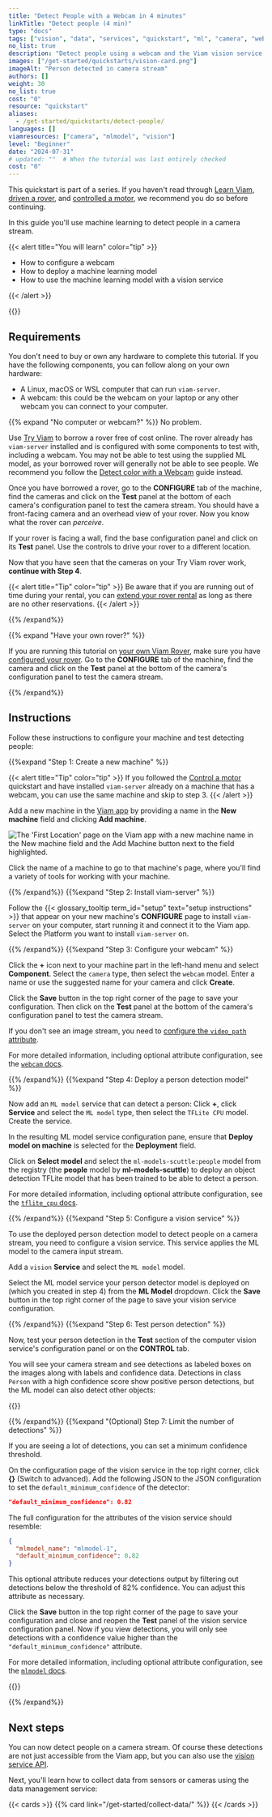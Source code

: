 ```yaml
---
title: "Detect People with a Webcam in 4 minutes"
linkTitle: "Detect people (4 min)"
type: "docs"
tags: ["vision", "data", "services", "quickstart", "ml", "camera", "webcam"]
no_list: true
description: "Detect people using a webcam and the Viam vision service. Without writing code, view your camera stream with detection bounding boxes around people."
images: ["/get-started/quickstarts/vision-card.png"]
imageAlt: "Person detected in camera stream"
authors: []
weight: 30
no_list: true
cost: "0"
resource: "quickstart"
aliases:
  - /get-started/quickstarts/detect-people/
languages: []
viamresources: ["camera", "mlmodel", "vision"]
level: "Beginner"
date: "2024-07-31"
# updated: ""  # When the tutorial was last entirely checked
cost: "0"
---
```


This quickstart is part of a series.
If you haven't read through [Learn Viam](/get-started/), [driven a rover](/get-started/drive-rover/), and [controlled a motor](/get-started/control-motor/), we recommend you do so before continuing.

In this guide you'll use machine learning to detect people in a camera stream.

{{< alert title="You will learn" color="tip" >}}

- How to configure a webcam
- How to deploy a machine learning model
- How to use the machine learning model with a vision service

{{< /alert >}}

{{<youtube embed_url="https://www.youtube-nocookie.com/embed/P6sZPIMnhBU">}}

## Requirements

You don't need to buy or own any hardware to complete this tutorial.
If you have the following components, you can follow along on your own hardware:

- A Linux, macOS or WSL computer that can run `viam-server`.
- A webcam: this could be the webcam on your laptop or any other webcam you can connect to your computer.

{{% expand "No computer or webcam?" %}}
No problem.

Use [Try Viam](https://app.viam.com/try) to borrow a rover free of cost online.
The rover already has `viam-server` installed and is configured with some components to test with, including a webcam.
You may not be able to test using the supplied ML model, as your borrowed rover will generally not be able to see people.
We recommend you follow the [Detect color with a Webcam](/how-tos/detect-color/) guide instead.

Once you have borrowed a rover, go to the **CONFIGURE** tab of the machine, find the cameras and click on the **Test** panel at the bottom of each camera's configuration panel to test the camera stream.
You should have a front-facing camera and an overhead view of your rover.
Now you know what the rover can _perceive_.

If your rover is facing a wall, find the base configuration panel and click on its **Test** panel.
Use the controls to drive your rover to a different location.

Now that you have seen that the cameras on your Try Viam rover work, **continue with Step 4**.

{{< alert title="Tip" color="tip" >}}
Be aware that if you are running out of time during your rental, you can [extend your rover rental](/appendix/try-viam/reserve-a-rover/#extend-your-reservation) as long as there are no other reservations.
{{< /alert >}}

{{% /expand%}}

{{% expand "Have your own rover?" %}}

If you are running this tutorial on [your own Viam Rover](/appendix/try-viam/rover-resources/), make sure you have [configured your rover](/appendix/try-viam/rover-resources/rover-tutorial-fragments/).
Go to the **CONFIGURE** tab of the machine, find the camera and click on the **Test** panel at the bottom of the camera's configuration panel to test the camera stream.

{{% /expand%}}

## Instructions

Follow these instructions to configure your machine and test detecting people:

{{%expand "Step 1: Create a new machine" %}}

{{< alert title="Tip" color="tip" >}}
If you followed the [Control a motor](/get-started/control-motor/) quickstart and have installed `viam-server` already on a machine that has a webcam, you can use the same machine and skip to step 3.
{{< /alert >}}

Add a new machine in the [Viam app](https://app.viam.com) by providing a name in the **New machine** field and clicking **Add machine**.

![The 'First Location' page on the Viam app with a new machine name in the New machine field and the Add Machine button next to the field highlighted.](/fleet/app-usage/create-machine.png)

Click the name of a machine to go to that machine's page, where you'll find a variety of tools for working with your machine.

{{% /expand%}}
{{%expand "Step 2: Install viam-server" %}}

Follow the {{< glossary_tooltip term_id="setup" text="setup instructions" >}} that appear on your new machine's **CONFIGURE** page to install `viam-server` on your computer, start running it and connect it to the Viam app.
Select the Platform you want to install `viam-server` on.

{{% /expand%}}
{{%expand "Step 3: Configure your webcam" %}}

Click the **+** icon next to your machine part in the left-hand menu and select **Component**.
Select the `camera` type, then select the `webcam` model.
Enter a name or use the suggested name for your camera and click **Create**.

Click the **Save** button in the top right corner of the page to save your configuration.
Then click on the **Test** panel at the bottom of the camera's configuration panel to test the camera stream.

If you don't see an image stream, you need to [configure the `video_path` attribute](/components/camera/webcam/#using-video_path).

For more detailed information, including optional attribute configuration, see the [`webcam` docs](/components/camera/webcam/).

{{% /expand%}}
{{%expand "Step 4: Deploy a person detection model" %}}

Now add an `ML model` service that can detect a person:
Click **+**, click **Service** and select the `ML model` type, then select the `TFLite CPU` model.
Create the service.

In the resulting ML model service configuration pane, ensure that **Deploy model on machine** is selected for the **Deployment** field.

Click on **Select model** and select the `ml-models-scuttle:people` model from the registry (the **people** model by **ml-models-scuttle**) to deploy an object detection TFLite model that has been trained to be able to detect a person.

For more detailed information, including optional attribute configuration, see the [`tflite_cpu` docs](/services/ml/deploy/tflite_cpu/).

{{% /expand%}}
{{%expand "Step 5: Configure a vision service" %}}

To use the deployed person detection model to detect people on a camera stream, you need to configure a vision service.
This service applies the ML model to the camera input stream.

Add a `vision` **Service** and select the `ML model` model.

Select the ML model service your person detector model is deployed on (which you created in step 4) from the **ML Model** dropdown.
Click the **Save** button in the top right corner of the page to save your vision service configuration.

{{% /expand%}}
{{%expand "Step 6: Test person detection" %}}

Now, test your person detection in the **Test** section of the computer vision service's configuration panel or on the **CONTROL** tab.

You will see your camera stream and see detections as labeled boxes on the images along with labels and confidence data.
Detections in class `Person` with a high confidence score show positive person detections, but the ML model can also detect other objects:

{{<imgproc src="/get-started/quickstarts/vision-card-more-detections.png" resize="x1100" declaredimensions=true alt="Positive person detection on the vision card with a lower default minimum confidence threshold." class="imgzoom">}}

{{% /expand%}}
{{%expand "(Optional) Step 7: Limit the number of detections" %}}

If you are seeing a lot of detections, you can set a minimum confidence threshold.

On the configuration page of the vision service in the top right corner, click **{}** (Switch to advanced).
Add the following JSON to the JSON configuration to set the `default_minimum_confidence` of the detector:

```json
"default_minimum_confidence": 0.82
```

The full configuration for the attributes of the vision service should resemble:

```json {class="line-numbers linkable-line-numbers" data-line="3"}
{
  "mlmodel_name": "mlmodel-1",
  "default_minimum_confidence": 0.82
}
```

This optional attribute reduces your detections output by filtering out detections below the threshold of 82% confidence.
You can adjust this attribute as necessary.

Click the **Save** button in the top right corner of the page to save your configuration and close and reopen the **Test** panel of the vision service configuration panel.
Now if you view detections, you will only see detections with a confidence value higher than the `"default_minimum_confidence"` attribute.

For more detailed information, including optional attribute configuration, see the [`mlmodel` docs](/services/vision/mlmodel/).

{{<imgproc src="/get-started/quickstarts/vision-card.png" resize="x1100" declaredimensions=true alt="Positive person detection on the vision card." >}}

{{% /expand%}}

## Next steps

You can now detect people on a camera stream.
Of course these detections are not just accessible from the Viam app, but you can also use the [vision service API](/services/vision/#api).

Next, you'll learn how to collect data from sensors or cameras using the data management service:

{{< cards >}}
{{% card link="/get-started/collect-data/" %}}
{{< /cards >}}
